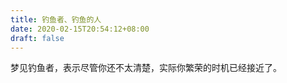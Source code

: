 ```yaml
---
title: 钓鱼者、钓鱼的人
date: 2020-02-15T20:54:12+08:00
draft: false
---
```


梦见钓鱼者，表示尽管你还不太清楚，实际你繁荣的时机已经接近了。

